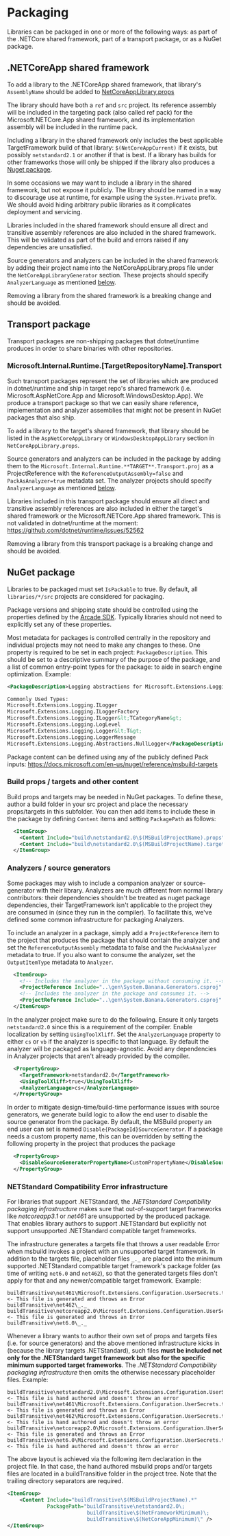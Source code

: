 # Packaging

Libraries can be packaged in one or more of the following ways: as part of the .NETCore shared framework, part of a transport package, or as a NuGet package.

## .NETCoreApp shared framework

To add a library to the .NETCoreApp shared framework, that library's `AssemblyName` should be added to [NetCoreAppLibrary.props](../../src/libraries/NetCoreAppLibrary.props)

The library should have both a `ref` and `src` project. Its reference assembly will be included in the targeting pack (also called ref pack) for the Microsoft.NETCore.App shared framework, and its implementation assembly will be included in the runtime pack.

Including a library in the shared framework only includes the best applicable TargetFramework build of that library: `$(NetCoreAppCurrent)` if it exists, but possibly `netstandard2.1` or another if that is best. If a library has builds for other frameworks those will only be shipped if the library also produces a [Nuget package](#nuget-package).

In some occasions we may want to include a library in the shared framework, but not expose it publicly. The library should be named in a way to discourage use at runtime, for example using the `System.Private` prefix. We should avoid hiding arbitrary public libraries as it complicates deployment and servicing.

Libraries included in the shared framework should ensure all direct and transitive assembly references are also included in the shared framework. This will be validated as part of the build and errors raised if any dependencies are unsatisfied.

Source generators and analyzers can be included in the shared framework by adding their project name into the NetCoreAppLibrary.props file under the `NetCoreAppLibraryGenerator` section. These projects should specify `AnalyzerLanguage` as mentioned [below](#analyzers--source-generators).

Removing a library from the shared framework is a breaking change and should be avoided.

## Transport package

Transport packages are non-shipping packages that dotnet/runtime produces in order to share binaries with other repositories.

### Microsoft.Internal.Runtime.**[TargetRepositoryName]**.Transport

Such transport packages represent the set of libraries which are produced in dotnet/runtime and ship in target repo's shared framework (i.e. Microsoft.AspNetCore.App and Microsoft.WindowsDesktop.App). We produce a transport package so that we can easily share reference, implementation and analyzer assemblies that might not be present in NuGet packages that also ship.

To add a library to the target's shared framework, that library should be listed in the `AspNetCoreAppLibrary` or `WindowsDesktopAppLibrary` section in `NetCoreAppLibrary.props`.

Source generators and analyzers can be included in the package by adding them to the `Microsoft.Internal.Runtime.**TARGET**.Transport.proj` as a ProjectReference with the `ReferenceOutputAssembly=false` and `PackAsAnalyzer=true` metadata set. The analyzer projects should specify `AnalyzerLanguage` as mentioned [below](#analyzers--source-generators).

Libraries included in this transport package should ensure all direct and transitive assembly references are also included in either the target's shared framework or the Microsoft.NETCore.App shared framework. This is not validated in dotnet/runtime at the moment: https://github.com/dotnet/runtime/issues/52562

Removing a library from this transport package is a breaking change and should be avoided.

## NuGet package

Libraries to be packaged must set `IsPackable` to true. By default, all `libraries/*/src` projects are considered for packaging.

Package versions and shipping state should be controlled using the properties defined by the [Arcade SDK](https://github.com/dotnet/arcade/blob/master/Documentation/ArcadeSdk.md#project-properties-defined-by-the-sdk). Typically libraries should not need to explicitly set any of these properties.

Most metadata for packages is controlled centrally in the repository and individual projects may not need to make any changes to these. One property is required to be set in each project: `PackageDescription`. This should be set to a descriptive summary of the purpose of the package, and a list of common entry-point types for the package: to aide in search engine optimization. Example:
```xml
<PackageDescription>Logging abstractions for Microsoft.Extensions.Logging.

Commonly Used Types:
Microsoft.Extensions.Logging.ILogger
Microsoft.Extensions.Logging.ILoggerFactory
Microsoft.Extensions.Logging.ILogger&lt;TCategoryName&gt;
Microsoft.Extensions.Logging.LogLevel
Microsoft.Extensions.Logging.Logger&lt;T&gt;
Microsoft.Extensions.Logging.LoggerMessage
Microsoft.Extensions.Logging.Abstractions.NullLogger</PackageDescription>
```

Package content can be defined using any of the publicly defined Pack inputs: https://docs.microsoft.com/en-us/nuget/reference/msbuild-targets

### Build props / targets and other content

Build props and targets may be needed in NuGet packages. To define these, author a build folder in your src project and place the necessary props/targets in this subfolder. You can then add items to include these in the package by defining `Content` items and setting `PackagePath` as follows:
```xml
  <ItemGroup>
    <Content Include="build\netstandard2.0\$(MSBuildProjectName).props" PackagePath="%(Identity)" />
    <Content Include="build\netstandard2.0\$(MSBuildProjectName).targets" PackagePath="%(Identity)" />
  </ItemGroup>
```

### Analyzers / source generators

Some packages may wish to include a companion analyzer or source-generator with their library. Analyzers are much different from normal library contributors: their dependencies shouldn't be treated as nuget package dependencies, their TargetFramework isn't applicable to the project they are consumed in (since they run in the compiler). To facilitate this, we've defined some common infrastructure for packaging Analyzers.

To include an analyzer in a package, simply add a `ProjectReference` item to the project that produces the package that should contain the analyzer and set the `ReferenceOutputAssembly` metadata to false and the `PackAsAnalyzer` metadata to true. If you also want to consume the analyzer, set the `OutputItemType` metadata to `Analyzer`.
```xml
  <ItemGroup>
    <!-- Includes the analyzer in the package without consuming it. -->
    <ProjectReference Include="..\gen\System.Banana.Generators.csproj" ReferenceOutputAssembly="false" PackAsAnalyzer="true" />
    <!-- Includes the analyzer in the package and consumes it. -->
    <ProjectReference Include="..\gen\System.Banana.Generators.csproj" ReferenceOutputAssembly="false" OutputItemType="Analyzer" PackAsAnalyzer="true" />
  </ItemGroup>
```

In the analyzer project make sure to do the following. Ensure it only targets `netstandard2.0` since this is a requirement of the compiler. Enable localization by setting `UsingToolXliff`. Set the `AnalyzerLanguage` property to either `cs` or `vb` if the analyzer is specific to that language. By default the analyzer will be packaged as language-agnostic. Avoid any dependencies in Analyzer projects that aren't already provided by the compiler.
```xml
  <PropertyGroup>
    <TargetFramework>netstandard2.0</TargetFramework>
    <UsingToolXliff>true</UsingToolXliff>
    <AnalyzerLanguage>cs</AnalyzerLanguage>
  </PropertyGroup>
```

In order to mitigate design-time/build-time performance issues with source generators, we generate build logic to allow the end user to disable the source generator from the package. By default, the MSBuild property an end user can set is named `Disable{PackageId}SourceGenerator`. If a package needs a custom property name, this can be overridden by setting the following property in the project that produces the package
```xml
  <PropertyGroup>
    <DisableSourceGeneratorPropertyName>CustomPropertyName</DisableSourceGeneratorPropertyName>
  </PropertyGroup>
```

### NETStandard Compatibility Error infrastructure
For libraries that support .NETStandard, the _.NETStandard Compatibility packaging infrastructure_ makes sure that out-of-support target frameworks like _netcoreapp3.1_ or _net461_ are unsupported by the produced package. That enables library authors to support .NETStandard but explicitly not support unsupported .NETStandard compatible target frameworks.

The infrastructure generates a targets file that throws a user readable Error when msbuild invokes a project with an unsupported target framework. In addition to the targets file, placeholder files `_._` are placed into the minimum supported .NETStandard compatible target framework's package folder (as time of writing `net6.0` and `net462`), so that the generated targets files don't apply for that and any newer/compatible target framework. Example:

```
buildTransitive\net461\Microsoft.Extensions.Configuration.UserSecrets.targets            <- This file is generated and throws an Error
buildTransitive\net462\_._
buildTransitive\netcoreapp2.0\Microsoft.Extensions.Configuration.UserSecrets.targets     <- This file is generated and throws an Error
buildTransitive\net6.0\_._
```

Whenever a library wants to author their own set of props and targets files (i.e. for source generators) and the above mentioned infrastructure kicks in (because the library targets .NETStandard), such files **must be included not only for the .NETStandard target framework but also for the specific minimum supported target frameworks**. The _.NETStandard Compatibility packaging infrastructure_ then omits the otherwise necessary placeholder files. Example:

```
buildTransitive\netstandard2.0\Microsoft.Extensions.Configuration.UserSecrets.targets    <- This file is hand authored and doesn't throw an error
buildTransitive\net461\Microsoft.Extensions.Configuration.UserSecrets.targets            <- This file is generated and throws an Error
buildTransitive\net462\Microsoft.Extensions.Configuration.UserSecrets.targets            <- This file is hand authored and doesn't throw an error
buildTransitive\netcoreapp2.0\Microsoft.Extensions.Configuration.UserSecrets.targets     <- This file is generated and throws an Error
buildTransitive\net6.0\Microsoft.Extensions.Configuration.UserSecrets.targets            <- This file is hand authored and doesn't throw an error
```

The above layout is achieved via the following item declaration in the project file. In that case, the hand authored msbuild props and/or targets files are located in a buildTransitive folder in the project tree. Note that the trailing directory separators are required.

```xml
<ItemGroup>
    <Content Include="buildTransitive\$(MSBuildProjectName).*"
             PackagePath="buildTransitive\netstandard2.0\;
                          buildTransitive\$(NetFrameworkMinimum)\;
                          buildTransitive\$(NetCoreAppMinimum)\" />
</ItemGroup>
```
